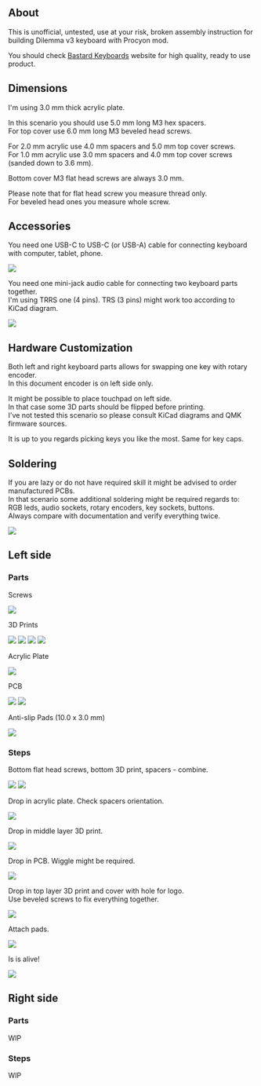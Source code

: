 
## About

This is unofficial, untested, use at your risk, broken assembly instruction for building Dilemma v3 keyboard with Procyon mod.

You should check [Bastard Keyboards](https://bastardkb.com/) website for high quality, ready to use product.

## Dimensions

I'm using 3.0 mm thick acrylic plate.

In this scenario you should use 5.0 mm long M3 hex spacers.  
For top cover use 6.0 mm long M3 beveled head screws.

For 2.0 mm acrylic use 4.0 mm spacers and 5.0 mm top cover screws.  
For 1.0 mm acrylic use 3.0 mm spacers and 4.0 mm top cover screws (sanded down to 3.6 mm).

Bottom cover M3 flat head screws are always 3.0 mm.

Please note that for flat head screw you measure thread only.  
For beveled head ones you measure whole screw.

## Accessories

You need one USB-C to USB-C (or USB-A) cable for connecting keyboard with computer, tablet, phone.

![](img/acc_usb.jpg)

You need one mini-jack audio cable for connecting two keyboard parts together.  
I'm using TRRS one (4 pins). TRS (3 pins) might work too according to KiCad diagram.

![](img/acc_audio.jpg)

## Hardware Customization

Both left and right keyboard parts allows for swapping one key with rotary encoder.  
In this document encoder is on left side only.

It might be possible to place touchpad on left side.  
In that case some 3D parts should be flipped before printing.  
I've not tested this scenario so please consult KiCad diagrams and QMK firmware sources.

It is up to you regards picking keys you like the most. Same for key caps.

## Soldering

If you are lazy or do not have required skill it might be advised to order manufactured PCBs.  
In that scenario some additional soldering might be required regards to: RGB leds, audio sockets, rotary encoders, key sockets, buttons.  
Always compare with documentation and verify everything twice.

![](img/solder.jpg)

## Left side

### Parts

Screws

![](img/left_screws.jpg)

3D Prints  

![](img/left_prints_1.jpg)
![](img/left_prints_2.jpg)
![](img/left_prints_3.jpg)
![](img/left_prints_4.jpg)

Acrylic Plate  

![](img/left_plate.jpg)

PCB  

![](img/left_pcb_1.jpg)
![](img/left_pcb_2.jpg)

Anti-slip Pads (10.0 x 3.0 mm)

![](img/left_pads.jpg)

### Steps

Bottom flat head screws, bottom 3D print, spacers - combine.

![](img/left_asm_1.jpg)
![](img/left_asm_2.jpg)

Drop in acrylic plate. Check spacers orientation.

![](img/left_asm_3.jpg)

Drop in middle layer 3D print.

![](img/left_asm_4.jpg)

Drop in PCB. Wiggle might be required.

![](img/left_asm_5.jpg)

Drop in top layer 3D print and cover with hole for logo.  
Use beveled screws to fix everything together.

![](img/left_asm_6.jpg)

Attach pads.

![](img/left_asm_7.jpg)

Is is alive!

![](img/left_asm_8.jpg)

## Right side

### Parts

WIP

### Steps

WIP
